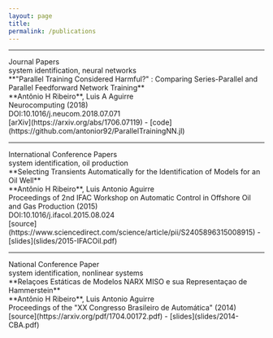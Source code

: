 ```yaml
---
layout: page
title: 
permalink: /publications
---
```


<hr />
<div class="titlebox">Journal Papers</div>

<div class="paper" markdown="1">
<div class="category">system identification, neural networks</div>
<span class="papertitle">**"Parallel Training Considered Harmful?" : Comparing Series-Parallel and Parallel Feedforward Network Training** </span> <br />
<span class="authors">**Antônio H Ribeiro**, Luis A Aguirre </span> <br />
<span class="journal">Neurocomputing (2018)</span> <br />
<span class="doi">DOI:10.1016/j.neucom.2018.07.071</span> <br />
<span class="source">
[arXiv](https://arxiv.org/abs/1706.07119) - 
[code](https://github.com/antonior92/ParallelTrainingNN.jl)
</span>
</div>

<hr />
<div class="titlebox">International Conference Papers</div>

<div class="paper" markdown="1">
<div class="category">system identification, oil production</div>
<span class="papertitle">**Selecting Transients Automatically for the Identification of Models for an Oil Well**  </span> <br />
<span class="authors">**Antônio H Ribeiro**, Luis Antonio Aguirre</span> <br />
<span class="conference">Proceedings of 2nd IFAC Workshop on Automatic Control in Offshore Oil and Gas Production (2015) </span><br />
<span class="doi">DOI:10.1016/j.ifacol.2015.08.024</span> <br />
<span class="source">
[source](https://www.sciencedirect.com/science/article/pii/S2405896315008915) - 
[slides](slides/2015-IFACOil.pdf)
</span>
</div>

<hr />
<div class="titlebox">National Conference Paper</div>

<div class="paper" markdown="1">
<div class="category">system identification, nonlinear systems</div>
<span class="papertitle">**Relaçoes Estáticas de Modelos NARX MISO e sua Representaçao de Hammerstein**  </span> <br />
<span class="authors">**Antônio H Ribeiro**, Luis Antonio Aguirre</span> <br />
<span class="conference">Proceedings of the "XX Congresso Brasileiro de Automática" (2014) </span><br />
<span class="source">
[source](https://arxiv.org/pdf/1704.00172.pdf) - 
[slides](slides/2014-CBA.pdf)
</span>
</div>
